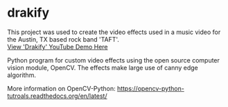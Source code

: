 # drakify
This project was used to create the video effects used in a music video for the Austin, TX based rock band 'TAFT'.
<br>
<a href="https://www.youtube.com/watch?v=e6oUfmRSHhE" target="_blank">View 'Drakify' YouTube Demo Here</a>

Python program for custom video effects using the open source computer vision module, OpenCV.
The effects make large use of canny edge algorithm.


More information on OpenCV-Python: https://opencv-python-tutroals.readthedocs.org/en/latest/
